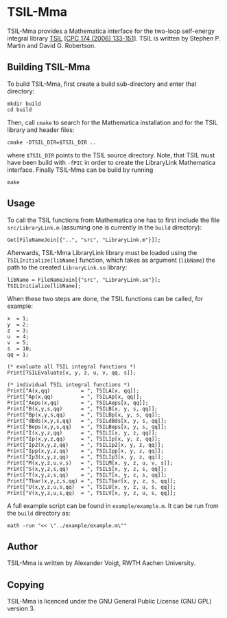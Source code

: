 TSIL-Mma
========

TSIL-Mma provides a Mathematica interface for the two-loop self-energy
integral library [TSIL](https://www.niu.edu/spmartin/TSIL/) [[CPC 174
(2006) 133-151](https://arxiv.org/abs/hep-ph/0501132)].  TSIL is
written by Stephen P. Martin and David G. Robertson.

Building TSIL-Mma
-----------------

To build TSIL-Mma, first create a build sub-directory and enter that
directory:

    mkdir build
    cd build

Then, call `cmake` to search for the Mathematica installation and for
the TSIL library and header files:

    cmake -DTSIL_DIR=$TSIL_DIR ..

where `$TSIL_DIR` points to the TSIL source directory.  Note, that
TSIL must have been build with `-fPIC` in order to create the
LibraryLink Mathematica interface.  Finally TSIL-Mma can be build by
running

    make

Usage
-----

To call the TSIL functions from Mathematica one has to first include
the file `src/LibraryLink.m` (assuming one is currently in the `build`
directory):

    Get[FileNameJoin[{"..", "src", "LibraryLink.m"}]];

Afterwards, TSIL-Mma LibraryLink library must be loaded using the
`TSILInitialize[libName]` function, which takes as argument
(`libName`) the path to the created `LibraryLink.so` library:

    libName = FileNameJoin[{"src", "LibraryLink.so"}];
    TSILInitialize[libName];

When these two steps are done, the TSIL functions can be called, for
example:

    x  = 1;
    y  = 2;
    z  = 3;
    u  = 4;
    v  = 5;
    s  = 10;
    qq = 1;

    (* evaluate all TSIL integral functions *)
    Print[TSILEvaluate[x, y, z, u, v, qq, s]];

    (* individual TSIL integral functions *)
    Print["A(x,qq)          = ", TSILA[x, qq]];
    Print["Ap(x,qq)         = ", TSILAp[x, qq]];
    Print["Aeps(x,qq)       = ", TSILAeps[x, qq]];
    Print["B(x,y,s,qq)      = ", TSILB[x, y, s, qq]];
    Print["Bp(x,y,s,qq)     = ", TSILBp[x, y, s, qq]];
    Print["dBds(x,y,s,qq)   = ", TSILdBds[x, y, s, qq]];
    Print["Beps(x,y,s,qq)   = ", TSILBeps[x, y, s, qq]];
    Print["I(x,y,z,qq)      = ", TSILI[x, y, z, qq]];
    Print["Ip(x,y,z,qq)     = ", TSILIp[x, y, z, qq]];
    Print["Ip2(x,y,z,qq)    = ", TSILIp2[x, y, z, qq]];
    Print["Ipp(x,y,z,qq)    = ", TSILIpp[x, y, z, qq]];
    Print["Ip3(x,y,z,qq)    = ", TSILIp3[x, y, z, qq]];
    Print["M(x,y,z,u,v,s)   = ", TSILM[x, y, z, u, v, s]];
    Print["S(x,y,z,s,qq)    = ", TSILS[x, y, z, s, qq]];
    Print["T(x,y,z,s,qq)    = ", TSILT[x, y, z, s, qq]];
    Print["Tbar(x,y,z,s,qq) = ", TSILTbar[x, y, z, s, qq]];
    Print["U(x,y,z,u,s,qq)  = ", TSILU[x, y, z, u, s, qq]];
    Print["V(x,y,z,u,s,qq)  = ", TSILV[x, y, z, u, s, qq]];

A full example script can be found in `example/example.m`.
It can be run from the `build` directory as:

    math -run "<< \"../example/example.m\""

Author
------

TSIL-Mma is written by Alexander Voigt, RWTH Aachen University.

Copying
-------

TSIL-Mma is licenced under the GNU General Public License (GNU GPL)
version 3.
